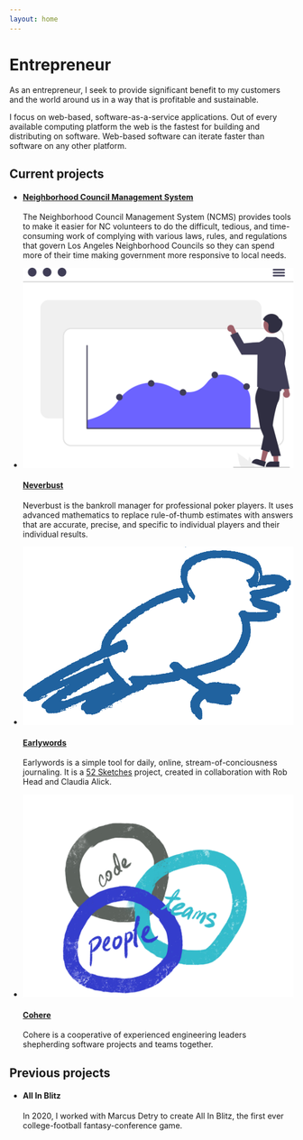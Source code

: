 ```yaml
---
layout: home
---
```

# Entrepreneur

As an entrepreneur,
I seek to provide
significant benefit
to my customers
and the world around us
in a way
that is profitable
and sustainable.

I focus on
web-based,
software-as-a-service
applications.
Out of every available
computing platform
the web
is the fastest
for building and distributing
on software.
Web-based software
can iterate faster
than software
on any other platform.

## Current projects

<ul class="usa-collection">
  <li class="usa-collection__item">
    <div class="usa-collection__body">
      <h4 class="usa-collection__heading">
        <a class="usa-link" href="https://ncmanager.org">
          Neighborhood Council Management System
        </a>
      </h4>
      <p class="usa-collection__description">
        The Neighborhood Council Management System (NCMS) provides tools
        to make it easier for NC volunteers to do the difficult,
        tedious, and time-consuming work of complying with various laws,
        rules, and regulations that govern Los Angeles Neighborhood
        Councils so they can spend more of their time making government
        more responsive to local needs.
      </p>
    </div>
  </li>

  <li class="usa-collection__item">
    <img
      class="usa-collection__img"
      src="/images/entrepreneur/neverbust.svg"
      alt="Person with charts"
    />
    <div class="usa-collection__body">
      <h4 class="usa-collection__heading">
        <a class="usa-link" href="https://neverbust.com">
          Neverbust
        </a>
      </h4>
      <p class="usa-collection__description">
        Neverbust is the bankroll manager for professional poker
        players. It uses advanced mathematics to replace rule-of-thumb
        estimates with answers that are accurate, precise, and specific to
        individual players and their individual results.
      </p>
    </div>
  </li>

  <li class="usa-collection__item">
    <img class="usa-collection__img" src="/images/entrepreneur/earlywords.png" alt="Earlywords logo"/>
    <div class="usa-collection__body">
      <h4 class="usa-collection__heading">
        <a class="usa-link" href="https://earlywords.io">
          Earlywords
        </a>
      </h4>
      <p class="usa-collection__description">
        Earlywords is a simple tool for daily, online, stream-of-conciousness
        journaling. It is a <a href="https://52sketches.com">52 Sketches</a>
        project, created in collaboration with Rob Head and Claudia Alick.
      </p>
    </div>
  </li>

  <li class="usa-collection__item">
    <img class="usa-collection__img" src="/images/entrepreneur/cohere.png" alt="Cohere logo"/>
    <div class="usa-collection__body">
      <h4 class="usa-collection__heading">
        <a class="usa-link" href="https://cohere.coop">
          Cohere
        </a>
      </h4>
      <p class="usa-collection__description">
        Cohere is a cooperative of experienced engineering leaders shepherding
        software projects and teams together.
      </p>
    </div>
  </li>
</ul>

## Previous projects

<ul class="usa-collection">
  <li class="usa-collection__item">
    <div class="usa-collection__body">
      <h4 class="usa-collection__heading">
        All In Blitz
      </h4>
      <p class="usa-collection__description">
        In 2020, I worked with Marcus Detry to create All In Blitz, the
        first ever college-football fantasy-conference game.
      </p>
    </div>
  </li>
